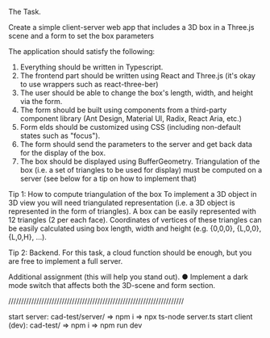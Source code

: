 The Task.

Create a simple client-server web app that includes a 3D box in a Three.js scene and a
form to set the box parameters

The application should satisfy the following:

1. Everything should be written in Typescript.
2. The frontend part should be written using React and Three.js (it's okay to use
   wrappers such as react-three-ber)
3. The user should be able to change the box's length, width, and height via the
   form.
4. The form should be built using components from a third-party component library
   (Ant Design, Material UI, Radix, React Aria, etc.)
5. Form elds should be customized using CSS (including non-default states such
   as "focus").
6. The form should send the parameters to the server and get back data for the
   display of the box.
7. The box should be displayed using BufferGeometry. Triangulation of the box (i.e.
   a set of triangles to be used for display) must be computed on a server (see
   below for a tip on how to implement that)

Tip 1: How to compute triangulation of the box
To implement a 3D object in 3D view you will need
triangulated representation (i.e. a 3D object is represented in
the form of triangles). A box can be easily represented with
12 triangles (2 per each face).
Coordinates of vertices of these triangles can be easily
calculated using box length, width and height (e.g. {0,0,0},
{L,0,0}, {L,0,H}, …).

Tip 2: Backend.
For this task, a cloud function should be enough, but you are free to implement a full
server.

Additional assignment (this will help you stand out).
● Implement a dark mode switch that affects both the 3D-scene and form section.

/////////////////////////////////////////////////////////////////////

start server: cad-test/server/ => npm i => npx ts-node server.ts
start client (dev): cad-test/ => npm i => npm run dev
